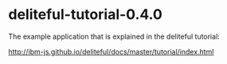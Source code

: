 deliteful-tutorial-0.4.0
========================

The example application that is explained in the deliteful tutorial:

http://ibm-js.github.io/deliteful/docs/master/tutorial/index.html
